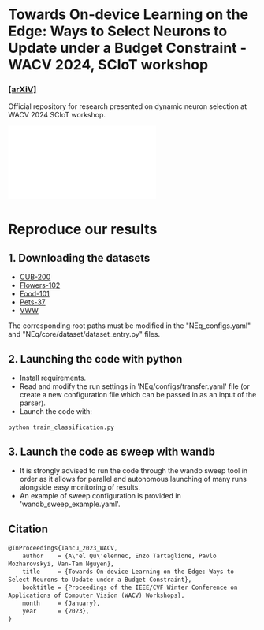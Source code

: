 # Towards On-device Learning on the Edge: Ways to Select Neurons to Update under a Budget Constraint - WACV 2024, SCIoT workshop

### [[arXiV]](https://arxiv.org/abs/2312.05282)

Official repository for research presented on dynamic neuron selection at WACV 2024 SCIoT workshop.

![](figures/teaser-2.pdf)

# Reproduce our results

## 1. Downloading the datasets

* [CUB-200](https://data.caltech.edu/records/65de6-vp158)
* [Flowers-102](https://www.robots.ox.ac.uk/~vgg/data/flowers/102/index.html)
* [Food-101](https://data.vision.ee.ethz.ch/cvl/datasets_extra/food-101/)
* [Pets-37](https://www.robots.ox.ac.uk/~vgg/data/pets/)
* [VWW](https://github.com/Mxbonn/visualwakewords)

The corresponding root paths must be modified in the "NEq_configs.yaml" and "NEq/core/dataset/dataset_entry.py" files.

## 2. Launching the code with python

* Install requirements.
* Read and modify the run settings in 'NEq/configs/transfer.yaml' file (or create a new configuration file which can be passed in as an input of the parser).
* Launch the code with:

`python train_classification.py`

## 3. Launch the code as sweep with wandb

* It is strongly advised to run the code through the wandb sweep tool in order as it allows for parallel and autonomous launching of many runs alongside easy monitoring of results.
* An example of sweep configuration is provided in 'wandb_sweep_example.yaml'.

## Citation

```
@InProceedings{Iancu_2023_WACV,
    author    = {A\"el Qu\'elennec, Enzo Tartaglione, Pavlo Mozharovskyi, Van-Tam Nguyen},
    title     = {Towards On-device Learning on the Edge: Ways to Select Neurons to Update under a Budget Constraint},
    booktitle = {Proceedings of the IEEE/CVF Winter Conference on Applications of Computer Vision (WACV) Workshops},
    month     = {January},
    year      = {2023},
}
```